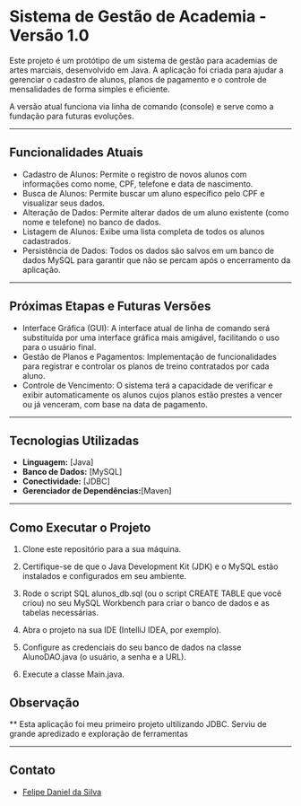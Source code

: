 # Sistema de Gestão de Academia - Versão 1.0

Este projeto é um protótipo de um sistema de gestão para academias de artes marciais, desenvolvido em Java. A aplicação foi criada para ajudar a gerenciar o cadastro de alunos, planos de pagamento e o controle de mensalidades de forma simples e eficiente.

A versão atual funciona via linha de comando (console) e serve como a fundação para futuras evoluções.

---

## Funcionalidades Atuais

* Cadastro de Alunos: Permite o registro de novos alunos com informações como nome, CPF, telefone e data de nascimento.
* Busca de Alunos: Permite buscar um aluno específico pelo CPF e visualizar seus dados.
* Alteração de Dados: Permite alterar dados de um aluno existente (como nome e telefone) no banco de dados.
* Listagem de Alunos: Exibe uma lista completa de todos os alunos cadastrados.
* Persistência de Dados: Todos os dados são salvos em um banco de dados MySQL para garantir que não se percam após o encerramento da aplicação.

---

## Próximas Etapas e Futuras Versões

* Interface Gráfica (GUI): A interface atual de linha de comando será substituída por uma interface gráfica mais amigável, facilitando o uso para o usuário final.
* Gestão de Planos e Pagamentos: Implementação de funcionalidades para registrar e controlar os planos de treino contratados por cada aluno.
* Controle de Vencimento: O sistema terá a capacidade de verificar e exibir automaticamente os alunos cujos planos estão prestes a vencer ou já venceram, com base na data de pagamento.

---

## Tecnologias Utilizadas

* **Linguagem:** [Java]
* **Banco de Dados:** [MySQL]
* **Conectividade:** [JDBC]
* **Gerenciador de Dependências:**[Maven]

---

## Como Executar o Projeto

1. Clone este repositório para a sua máquina.

2. Certifique-se de que o Java Development Kit (JDK) e o MySQL estão instalados e configurados em seu ambiente.

3. Rode o script SQL alunos_db.sql (ou o script CREATE TABLE que você criou) no seu MySQL Workbench para criar o banco de dados e as tabelas necessárias.

4. Abra o projeto na sua IDE (IntelliJ IDEA, por exemplo).

5. Configure as credenciais do seu banco de dados na classe AlunoDAO.java (o usuário, a senha e a URL).

6. Execute a classe Main.java.

## Observação 

 ** Esta aplicação foi meu primeiro projeto ultilizando JDBC. Serviu de grande apredizado e exploração de ferramentas

---

## Contato

* [Felipe Daniel da Silva](https://github.com/felps-daniel-dev/)
